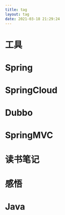 ```yaml
---
title: tag
layout: tag
date: 2021-03-18 21:29:24
---
```

# 工具
# Spring
# SpringCloud
# Dubbo
# SpringMVC
# 读书笔记
# 感悟
# Java
